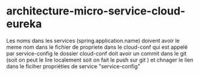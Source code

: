 # architecture-micro-service-cloud-eureka
Les noms dans les services (spring.application.name) doivent avoir le meme nom dans le fichier de propriete dans le cloud-conf qui est appelé par service-config
le dossier cloud-conf doit avoir un commit dans le git (soit on peut le lire localement soit on fait le push sur git ) et chnager le lien dans le ficiher propriéties de service 
"service-config"

